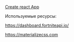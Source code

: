 [Create react App](https://faviun.github.io/react-shop/)


Используемые ресурсы:

https://dashboard.fortniteapi.io/

https://materializecss.com
